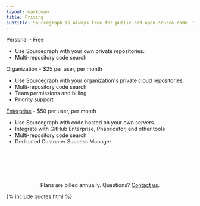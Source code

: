 ```yaml
---
layout: markdown
title: Pricing
subtitle: Sourcegraph is always free for public and open-source code. Start using it for private code with a paid plan.
---
```


<div class="cf">
  <div class="pricing-block">
    <div class="title">Personal - Free</div>
    <ul>
      <li>Use Sourcegraph with your own private repositories.</li>
      <li>Multi-repository code search</li>
    </ul>
  </div>

  <div class="pricing-block">
    <div class="title">Organization - $25 per user, per month</div>
      <ul>
        <li>Use Sourcegraph with your organization's private cloud repositories.</li>
        <li>Multi-repository code search</li>
        <li>Team permissions and billing</li>
        <li>Priority support</li>
      </ul>
  </div>


  <div class="pricing-block">
    <div class="title"><a href="/pricing">Enterprise</a> - $50 per user, per month</div>
    <ul>
      <li>Use Sourcegraph with code hosted on your own servers.</li>
      <li>Integrate with GitHub Enterprise, Phabricator, and other tools</li>
      <li>Multi-repository code search</li>
      <li>Dedicated Customer Success Manager</li>
    </ul>
  </div>
</div>

<div style="text-align:center;margin-top:100px;">
Plans are billed annually. Questions? <a href="mailto:sales@sourcegraph.com">Contact us</a>.
</div>

{% include quotes.html %} 